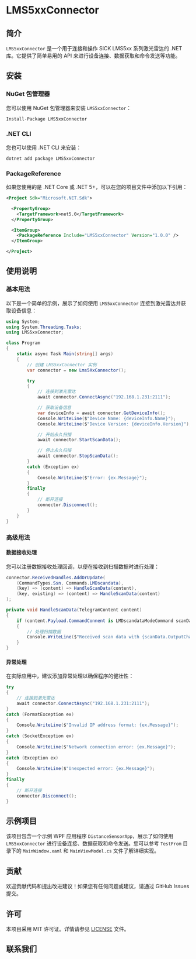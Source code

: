 
# LMS5xxConnector

## 简介

`LMS5xxConnector` 是一个用于连接和操作 SICK LMS5xx 系列激光雷达的 .NET 库。它提供了简单易用的 API 来进行设备连接、数据获取和命令发送等功能。

## 安装

### NuGet 包管理器

您可以使用 NuGet 包管理器来安装 `LMS5xxConnector`：

```sh
Install-Package LMS5xxConnector
```

### .NET CLI

您也可以使用 .NET CLI 来安装：

```sh
dotnet add package LMS5xxConnector
```

### PackageReference

如果您使用的是 .NET Core 或 .NET 5+，可以在您的项目文件中添加以下引用：

```xml
<Project Sdk="Microsoft.NET.Sdk">

  <PropertyGroup>
    <TargetFramework>net5.0</TargetFramework>
  </PropertyGroup>

  <ItemGroup>
    <PackageReference Include="LMS5xxConnector" Version="1.0.0" />
  </ItemGroup>

</Project>
```

## 使用说明

### 基本用法

以下是一个简单的示例，展示了如何使用 `LMS5xxConnector` 连接到激光雷达并获取设备信息：

```csharp
using System;
using System.Threading.Tasks;
using LMS5xxConnector;

class Program
{
    static async Task Main(string[] args)
    {
        // 创建 LMS5xxConnector 实例
        var connector = new Lms5XxConnector();

        try
        {
            // 连接到激光雷达
            await connector.ConnectAsync("192.168.1.231:2111");

            // 获取设备信息
            var deviceInfo = await connector.GetDeviceInfo();
            Console.WriteLine($"Device Name: {deviceInfo.Name}");
            Console.WriteLine($"Device Version: {deviceInfo.Version}");

            // 开始永久扫描
            await connector.StartScanData();

            // 停止永久扫描
            await connector.StopScanData();
        }
        catch (Exception ex)
        {
            Console.WriteLine($"Error: {ex.Message}");
        }
        finally
        {
            // 断开连接
            connector.Disconnect();
        }
    }
}
```

### 高级用法

#### 数据接收处理

您可以注册数据接收处理回调，以便在接收到扫描数据时进行处理：

```csharp
connector.ReceivedHandles.AddOrUpdate(
    (CommandTypes.Ssn, Commands.LMDscandata),
    (key) => (content) => HandleScanData(content),
    (key, existing) => (content) => HandleScanData(content)
);

private void HandleScanData(TelegramContent content)
{
    if (content.Payload.CommandConnent is LMDscandataModeCommand scanData)
    {
        // 处理扫描数据
        Console.WriteLine($"Received scan data with {scanData.OutputChannelList[0].DistDatas.Count} points");
    }
}
```

#### 异常处理

在实际应用中，建议添加异常处理以确保程序的健壮性：

```csharp
try
{
    // 连接到激光雷达
    await connector.ConnectAsync("192.168.1.231:2111");
}
catch (FormatException ex)
{
    Console.WriteLine($"Invalid IP address format: {ex.Message}");
}
catch (SocketException ex)
{
    Console.WriteLine($"Network connection error: {ex.Message}");
}
catch (Exception ex)
{
    Console.WriteLine($"Unexpected error: {ex.Message}");
}
finally
{
    // 断开连接
    connector.Disconnect();
}
```

## 示例项目

该项目包含一个示例 WPF 应用程序 `DistanceSensorApp`，展示了如何使用 `LMS5xxConnector` 进行设备连接、数据获取和命令发送。您可以参考 `TestFrom` 目录下的 `MainWindow.xaml` 和 `MainViewModel.cs` 文件了解详细实现。

## 贡献

欢迎贡献代码和提出改进建议！如果您有任何问题或建议，请通过 GitHub Issues 提交。

## 许可

本项目采用 MIT 许可证。详情请参见 [LICENSE](LICENSE) 文件。

## 联系我们
